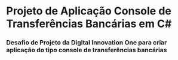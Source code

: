 # Projeto de Aplicação Console de Transferências Bancárias em C#

### Desafio de Projeto da Digital Innovation One para criar aplicação do tipo console de transferências bancárias

